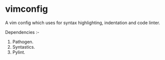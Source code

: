 # vimconfig
A vim config which uses for syntax highlighting, indentation and code linter.

Dependencies :-

1.  Pathogen.
2.  Syntastics.
3.  Pylint.

